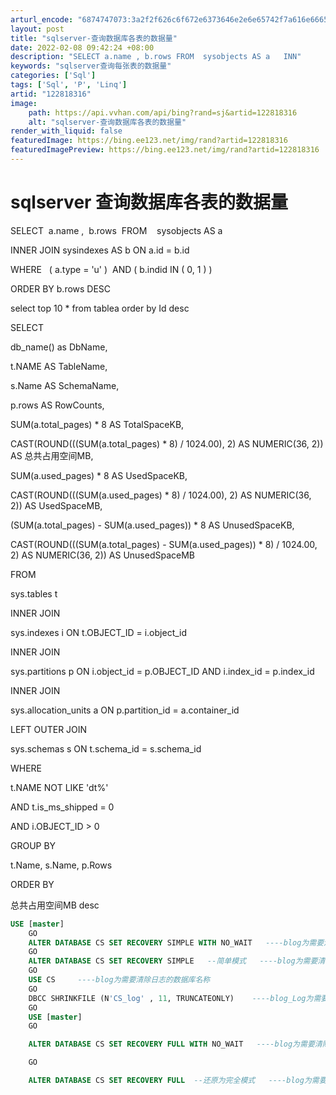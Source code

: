 ```yaml
---
arturl_encode: "6874747073:3a2f2f626c6f672e6373646e2e6e65742f7a616e66656e672f:61727469636c652f64657461696c732f313232383138333136"
layout: post
title: "sqlserver-查询数据库各表的数据量"
date: 2022-02-08 09:42:24 +08:00
description: "SELECT a.name , b.rows FROM  sysobjects AS a   INN"
keywords: "sqlserver查询每张表的数据量"
categories: ['Sql']
tags: ['Sql', 'P', 'Linq']
artid: "122818316"
image:
    path: https://api.vvhan.com/api/bing?rand=sj&artid=122818316
    alt: "sqlserver-查询数据库各表的数据量"
render_with_liquid: false
featuredImage: https://bing.ee123.net/img/rand?artid=122818316
featuredImagePreview: https://bing.ee123.net/img/rand?artid=122818316
---
```


# sqlserver 查询数据库各表的数据量

SELECT  a.name ,  b.rows  FROM    sysobjects AS a

INNER JOIN sysindexes AS b ON a.id = b.id
  
WHERE   ( a.type = 'u' )  AND ( b.indid IN ( 0, 1 ) )
  
ORDER BY b.rows DESC

select top 10 \* from tablea order by Id desc

SELECT
  
db\_name() as DbName,
  
t.NAME AS TableName,
  
s.Name AS SchemaName,
  
p.rows AS RowCounts,
  
SUM(a.total\_pages) \* 8 AS TotalSpaceKB,
  
CAST(ROUND(((SUM(a.total\_pages) \* 8) / 1024.00), 2) AS NUMERIC(36, 2)) AS 总共占用空间MB,
  
SUM(a.used\_pages) \* 8 AS UsedSpaceKB,
  
CAST(ROUND(((SUM(a.used\_pages) \* 8) / 1024.00), 2) AS NUMERIC(36, 2)) AS UsedSpaceMB,
  
(SUM(a.total\_pages) - SUM(a.used\_pages)) \* 8 AS UnusedSpaceKB,
  
CAST(ROUND(((SUM(a.total\_pages) - SUM(a.used\_pages)) \* 8) / 1024.00, 2) AS NUMERIC(36, 2)) AS UnusedSpaceMB
  
FROM
  
sys.tables t
  
INNER JOIN
  
sys.indexes i ON t.OBJECT\_ID = i.object\_id
  
INNER JOIN
  
sys.partitions p ON i.object\_id = p.OBJECT\_ID AND i.index\_id = p.index\_id
  
INNER JOIN
  
sys.allocation\_units a ON p.partition\_id = a.container\_id
  
LEFT OUTER JOIN
  
sys.schemas s ON t.schema\_id = s.schema\_id
  
WHERE
  
t.NAME NOT LIKE 'dt%'
  
AND t.is\_ms\_shipped = 0
  
AND i.OBJECT\_ID > 0
  
GROUP BY
  
t.Name, s.Name, p.Rows
  
ORDER BY
  
总共占用空间MB desc

```sql
USE [master] 
    GO
    ALTER DATABASE CS SET RECOVERY SIMPLE WITH NO_WAIT   ----blog为需要清除日志的数据库名称
    GO
    ALTER DATABASE CS SET RECOVERY SIMPLE   --简单模式   ----blog为需要清除日志的数据库名称
    GO
    USE CS     ----blog为需要清除日志的数据库名称
    GO
    DBCC SHRINKFILE (N'CS_log' , 11, TRUNCATEONLY)    ----blog_Log为需要清除日志的数据库名日志名称
    GO
    USE [master]
    GO

    ALTER DATABASE CS SET RECOVERY FULL WITH NO_WAIT   ----blog为需要清除日志的数据库名称

    GO

    ALTER DATABASE CS SET RECOVERY FULL  --还原为完全模式   ----blog为需要清除日志的数据库名称 
```
